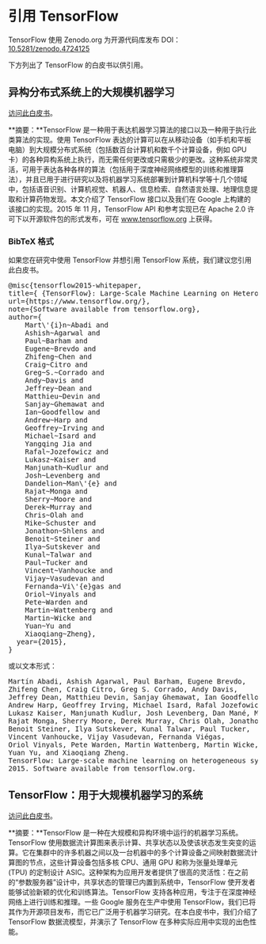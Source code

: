 # 引用 TensorFlow

TensorFlow 使用 Zenodo.org 为开源代码库发布 DOI：[10.5281/zenodo.4724125](https://doi.org/10.5281/zenodo.4724125)

下方列出了 TensorFlow 的白皮书以供引用。

## 异构分布式系统上的大规模机器学习

[访问此白皮书](https://static.googleusercontent.com/media/research.google.com/en//pubs/archive/45166.pdf)。

**摘要：**TensorFlow 是一种用于表达机器学习算法的接口以及一种用于执行此类算法的实现。使用 TensorFlow 表达的计算可以在从移动设备（如手机和平板电脑）到大规模分布式系统（包括数百台计算机和数千个计算设备，例如 GPU 卡）的各种异构系统上执行，而无需任何更改或只需极少的更改。这种系统非常灵活，可用于表达各种各样的算法（包括用于深度神经网络模型的训练和推理算法），并且已用于进行研究以及将机器学习系统部署到计算机科学等十几个领域中，包括语音识别、计算机视觉、机器人、信息检索、自然语言处理、地理信息提取和计算药物发现。本文介绍了 TensorFlow 接口以及我们在 Google 上构建的该接口的实现。2015 年 11 月，TensorFlow API 和参考实现已在 Apache 2.0 许可下以开源软件包的形式发布，可在 www.tensorflow.org 上获得。

### BibTeX 格式

如果您在研究中使用 TensorFlow 并想引用 TensorFlow 系统，我们建议您引用此白皮书。

<pre>@misc{tensorflow2015-whitepaper,
title={ {TensorFlow}: Large-Scale Machine Learning on Heterogeneous Systems},
url={https://www.tensorflow.org/},
note={Software available from tensorflow.org},
author={
    Mart\'{i}n~Abadi and
    Ashish~Agarwal and
    Paul~Barham and
    Eugene~Brevdo and
    Zhifeng~Chen and
    Craig~Citro and
    Greg~S.~Corrado and
    Andy~Davis and
    Jeffrey~Dean and
    Matthieu~Devin and
    Sanjay~Ghemawat and
    Ian~Goodfellow and
    Andrew~Harp and
    Geoffrey~Irving and
    Michael~Isard and
    Yangqing Jia and
    Rafal~Jozefowicz and
    Lukasz~Kaiser and
    Manjunath~Kudlur and
    Josh~Levenberg and
    Dandelion~Man\'{e} and
    Rajat~Monga and
    Sherry~Moore and
    Derek~Murray and
    Chris~Olah and
    Mike~Schuster and
    Jonathon~Shlens and
    Benoit~Steiner and
    Ilya~Sutskever and
    Kunal~Talwar and
    Paul~Tucker and
    Vincent~Vanhoucke and
    Vijay~Vasudevan and
    Fernanda~Vi\'{e}gas and
    Oriol~Vinyals and
    Pete~Warden and
    Martin~Wattenberg and
    Martin~Wicke and
    Yuan~Yu and
    Xiaoqiang~Zheng},
  year={2015},
}
</pre>

或以文本形式：

<pre>Martín Abadi, Ashish Agarwal, Paul Barham, Eugene Brevdo,
Zhifeng Chen, Craig Citro, Greg S. Corrado, Andy Davis,
Jeffrey Dean, Matthieu Devin, Sanjay Ghemawat, Ian Goodfellow,
Andrew Harp, Geoffrey Irving, Michael Isard, Rafal Jozefowicz, Yangqing Jia,
Lukasz Kaiser, Manjunath Kudlur, Josh Levenberg, Dan Mané, Mike Schuster,
Rajat Monga, Sherry Moore, Derek Murray, Chris Olah, Jonathon Shlens,
Benoit Steiner, Ilya Sutskever, Kunal Talwar, Paul Tucker,
Vincent Vanhoucke, Vijay Vasudevan, Fernanda Viégas,
Oriol Vinyals, Pete Warden, Martin Wattenberg, Martin Wicke,
Yuan Yu, and Xiaoqiang Zheng.
TensorFlow: Large-scale machine learning on heterogeneous systems,
2015. Software available from tensorflow.org.
</pre>

## TensorFlow：用于大规模机器学习的系统

[访问此白皮书](https://www.usenix.org/system/files/conference/osdi16/osdi16-abadi.pdf)。

**摘要：**TensorFlow 是一种在大规模和异构环境中运行的机器学习系统。TensorFlow 使用数据流计算图来表示计算、共享状态以及使该状态发生突变的运算。它在集群中的许多机器之间以及一台机器中的多个计算设备之间映射数据流计算图的节点，这些计算设备包括多核 CPU、通用 GPU 和称为张量处理单元 (TPU) 的定制设计 ASIC。这种架构为应用开发者提供了很高的灵活性：在之前的“参数服务器”设计中，共享状态的管理已内置到系统中，TensorFlow 使开发者能够试验新颖的优化和训练算法。TensorFlow 支持各种应用，专注于在深度神经网络上进行训练和推理。一些 Google 服务在生产中使用 TensorFlow，我们已将其作为开源项目发布，而它已广泛用于机器学习研究。在本白皮书中，我们介绍了 TensorFlow 数据流模型，并演示了 TensorFlow 在多种实际应用中实现的出色性能。
